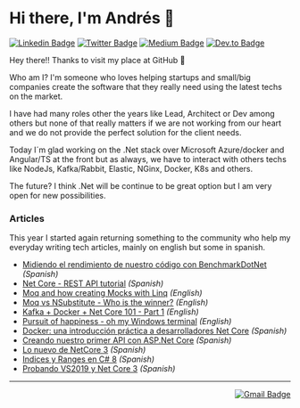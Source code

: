 # Hi there, I'm Andrés 👋

[![Linkedin Badge](https://img.shields.io/badge/-LinkedIn-blue?style=flat-square&logo=Linkedin&logoColor=white&link=https://www.linkedin.com/in/andreslozadamosto/)](https://www.linkedin.com/in/andreslozadamosto//) 
[![Twitter Badge](https://img.shields.io/badge/-Twitter-1ca0f1?style=flat-square&labelColor=1ca0f1&logo=twitter&logoColor=white&link=https://twitter.com/alozadamosto)](https://twitter.com/alozadamosto) 
[![Medium Badge](https://img.shields.io/badge/-Medium-black?style=flat-square&labelColor=black&logo=medium&logoColor=white&link=https://medium.com/@andreslozadamosto/)](https://twitter.com/alozadamosto) 
[![Dev.to Badge](https://img.shields.io/badge/-Dev.to-black?style=flat-square&labelColor=black&logo=dev.to&logoColor=white&link=https://dev.to/andreslozadamosto/)](https://dev.to/andreslozadamosto)


Hey there!! 
Thanks to visit my place at GitHub 🙂

Who am I?
I'm someone who loves helping startups and small/big companies create the software that they really need using the latest techs on the market.

I have had many roles other the years like Lead, Architect or Dev among others but none of that really matters if we are not working from our heart and we do not provide the perfect solution for the client needs.

Today I´m glad working on the .Net stack over Microsoft Azure/docker and Angular/TS at the front but as always, we have to interact with others techs like NodeJs, Kafka/Rabbit, Elastic, NGinx, Docker, K8s and others.

The future? I think .Net will be continue to be great option but I am very open for new possibilities.


### Articles
This year I started again returning something to the community who help my everyday writing tech articles, mainly on english but some in spanish.
- [Midiendo el rendimiento de nuestro código con BenchmarkDotNet](https://dev.to/andreslozadamosto/midiendo-el-rendimiento-de-nuestro-codigo-con-benchmarkdotnet-4ek4) _(Spanish)_
- [Net Core - REST API tutorial](https://dev.to/andreslozadamosto/creando-un-api-en-net-core-5-intro-2nc2) _(Spanish)_
- [Moq and how creating Mocks with Linq](https://dev.to/andreslozadamosto/moq-and-how-creating-mocks-with-linq-2co7)  _(English)_
- [Moq vs NSubstitute - Who is the winner?](https://dev.to/cloudx/moq-vs-nsubstitute-who-is-the-winner-40gi) _(English)_
- [Kafka + Docker + Net Core 101 - Part 1](https://dev.to/cloudx/kafka-docker-net-core-101-part-1-b0h) _(English)_
- [Pursuit of happiness - oh my Windows terminal](https://dev.to/cloudx/pursuit-of-happiness-oh-my-windows-terminal-18m5) _(English)_
- [Docker: una introducción práctica a desarrolladores Net Core](https://medium.com/@andreslozadamosto/docker-una-introduccion-practica-a-desarrolladores-5ff7c574d87e) _(Spanish)_
- [Creando nuestro primer API con ASP.Net Core](https://medium.com/@andreslozadamosto/creando-nuestro-primer-api-con-asp-net-core-6a71da6972f3) _(Spanish)_
- [Lo nuevo de NetCore 3](https://medium.com/@andreslozadamosto/lo-nuevo-de-netcore-3-26490a62e509) _(Spanish)_
- [Indices y Ranges en C# 8](https://medium.com/@andreslozadamosto/indices-y-ranges-en-c-8-8e51d7f94eb5) _(Spanish)_
- [Probando VS2019 y Net Core 3](https://medium.com/@andreslozadamosto/probando-vs2019-y-net-core-3-d2779b98459) _(Spanish)_


***

<div align="right">
  <!-- 
[![Gmail Badge](https://img.shields.io/badge/-andres.lozadamosto@gmail.com-c14438?style=flat-square%26logo=Gmail%26logoColor=white%26link=mailto:andres.lozadamosto@gmail.com)](mailto:andres.lozadamosto@gmail.com) 
-->

[![Gmail Badge](https://img.shields.io/badge/-andres.lozadamosto@gmail.com-c14438?style=flat-square&logo=Gmail&logoColor=white&link=mailto:andres.lozadamosto@gmail.com)](mailto:andres.lozadamosto@gmail.com) 
</div>
